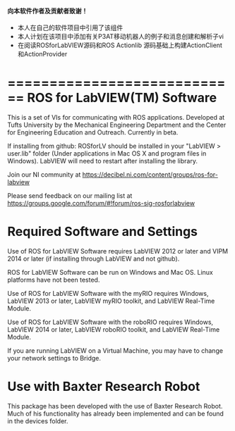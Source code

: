 #### 向本软件作者及贡献者致谢！

* 本人在自己的软件项目中引用了该组件
* 本人计划在该项目中添加有关P3AT移动机器人的例子和消息创建和解析子vi
* 在阅读ROSforLabVIEW源码和ROS Actionlib 源码基础上构建ActionClient 和ActionProvider

============================
ROS for LabVIEW(TM) Software
============================

This is a set of VIs for communicating with ROS applications. Developed at Tufts University by the Mechanical Engineering Department and the Center for Engineering Education and Outreach. Currently in beta.

If installing from github: ROSforLV should be installed in your "LabVIEW > user.lib" folder (Under applications in Mac OS X and program files in Windows). LabVIEW will need to restart after installing the library.

Join our NI community at https://decibel.ni.com/content/groups/ros-for-labview

Please send feedback on our mailing list at https://groups.google.com/forum/#!forum/ros-sig-rosforlabview

Required Software and Settings
==============================
Use of ROS for LabVIEW Software requires LabVIEW 2012 or later and VIPM 2014 or later (if installing through LabVIEW and not github).

ROS for LabVIEW Software can be run on Windows and Mac OS. Linux platforms have not been tested.

Use of ROS for LabVIEW Software with the myRIO requires Windows, LabVIEW 2013 or later, LabVIEW myRIO toolkit, and LabVIEW Real-Time Module.

Use of ROS for LabVIEW Software with the roboRIO requires Windows, LabVIEW 2014 or later, LabVIEW roboRIO toolkit, and LabVIEW Real-Time Module.

If you are running LabVIEW on a Virtual Machine, you may have to change your network settings to Bridge.

Use with Baxter Research Robot
==============================
This package has been developed with the use of Baxter Research Robot. Much of his functionality has already been implemented and can be found in the devices folder.	
